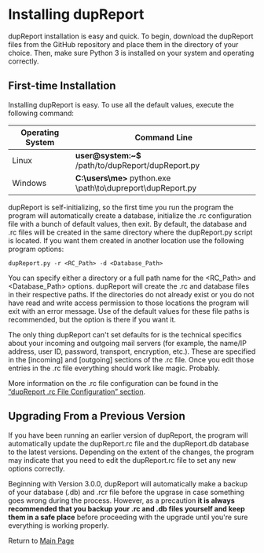 # Installing dupReport

dupReport installation is easy and quick. To begin, download the dupReport files from the GitHub repository and place them in the directory of your choice. Then, make sure Python 3 is installed on your system and operating correctly.

## First-time Installation

Installing dupReport is easy. To use all the default values, execute the following command:

| Operating System | Command Line                                                |
| ---------------- | ----------------------------------------------------------- |
| Linux            | **user@system:~$** /path/to/dupReport/dupReport.py          |
| Windows          | **C:\users\me>** python.exe \path\to\dupreport\dupReport.py |

dupReport is self-initializing, so the first time you run the program the program will automatically create a database, initialize the .rc configuration file with a bunch of default values, then exit. By default, the database and .rc files will be created in the same directory where the dupReport.py script is located. If you want them created in another location use the following program options:

```
dupReport.py -r <RC_Path> -d <Database_Path>
```

You can specify either a directory or a full path name for the \<RC_Path> and \<Database_Path> options. dupReport will create the .rc and database files in their respective paths. If the directories do not already exist or you do not have read and write access permission to those locations the program will exit with an error message. Use of the default values for these file paths is recommended, but the option is there if you want it.

The only thing dupReport can't set defaults for is the technical specifics about your incoming and outgoing mail servers (for example, the name/IP address, user ID, password, transport, encryption, etc.). These are specified in the [incoming] and [outgoing] sections of the .rc file. Once you edit those entries in the .rc file everything should work like magic. Probably.

More information on the .rc file configuration can be found in the [“dupReport .rc File Configuration” section](RcFiloeConfig.md).

## Upgrading From a Previous Version

If you have been running an earlier version of dupReport, the program will automatically update the dupReport.rc file and the dupReport.db database to the latest versions. Depending on the extent of the changes, the program may indicate that you need to edit the dupReport.rc file to set any new options correctly. 

Beginning with Version 3.0.0, dupReport will automatically make a backup of your database (.db) and .rcr file before the upgrase in case something goes wrong during the process. However, as a precaution **it is always recommended that you backup your .rc and .db files yourself and keep them in a safe place** before proceeding with the upgrade until you're sure everything is working properly.





Return to [Main Page](readme.md)
